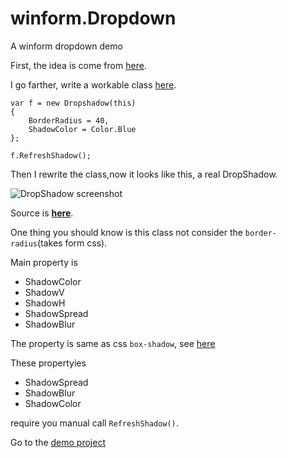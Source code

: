 winform.Dropdown
================

A winform dropdown demo

First, the idea is come from [here](http://stackoverflow.com/questions/8793445).

I go farther, write a workable class [here](https://github.com/wenerme/blog/blob/master/%E9%82%A3%E4%BA%9B%E5%B0%8F%E4%B8%9C%E8%A5%BF/%E8%80%83%E5%8B%A4%E7%B3%BB%E7%BB%9F/WindowsFormsApplication1/Dropshadow.cs).

    var f = new Dropshadow(this)
    {
        BorderRadius = 40,
        ShadowColor = Color.Blue
    };
    
    f.RefreshShadow();


Then I rewrite the class,now it looks like this, a real DropShadow.

![](https://raw.github.com/wenerme/winform.Dropdown/master/screenshot.png 'DropShadow screenshot')

Source is **[here](https://github.com/wenerme/winform.Dropdown)**.

One thing you should know is this class not consider the `border-radius`(takes form css).

Main property is 

* ShadowColor
* ShadowV
* ShadowH
* ShadowSpread
* ShadowBlur

The property is same as css `box-shadow`, see [here](http://www.w3schools.com/cssref/css3_pr_box-shadow.asp)

These propertyies

* ShadowSpread
* ShadowBlur
* ShadowColor

require you manual call `RefreshShadow()`.

Go to the [demo project](https://github.com/wenerme/winform.Dropdown)
